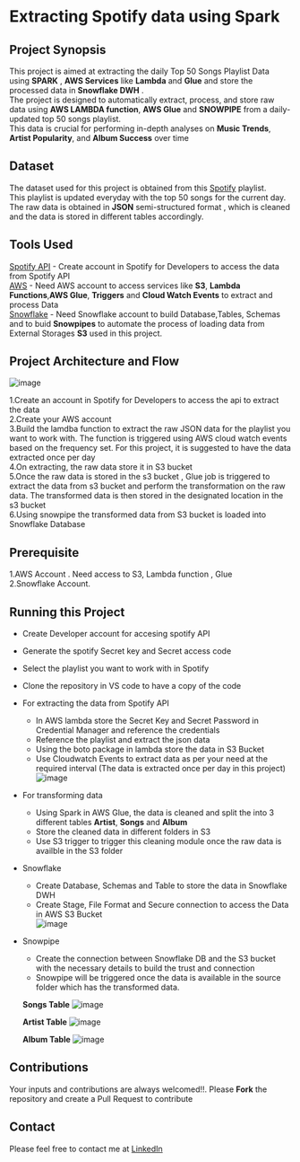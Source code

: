 # Extracting Spotify data using Spark 

## Project Synopsis
This project is aimed at extracting the daily Top 50 Songs Playlist Data using **SPARK** , **AWS Services** like **Lambda** and **Glue** and store the processed data in **Snowflake DWH** .<br> The project is designed to automatically extract, process, and store raw data using **AWS LAMBDA function**, **AWS Glue**  and **SNOWPIPE** from a daily-updated top 50 songs playlist.<br> This data is crucial for performing in-depth analyses on **Music Trends**, **Artist Popularity**, and **Album Success** over time

## Dataset
The dataset used for this project is obtained from this [Spotify](https://open.spotify.com/playlist/37i9dQZF1DXcBWIGoYBM5M) playlist. <br> This playlist is updated everyday with the top 50 songs for the current day. The raw data is obtained in **JSON** semi-structured format , which is cleaned and the data is stored in different tables accordingly.

## Tools Used
[Spotify API](https://developer.spotify.com/) - Create account in Spotify for Developers to access the data from Spotify API  
[AWS](https://aws.amazon.com/free/?gclid=Cj0KCQjwwuG1BhCnARIsAFWBUC1FznXUoF_Ju4iKAFVF8E2ax7irQ81uRWDkMhYsj97HIWnt6FIkr_saAvJpEALw_wcB&trk=e747cc26-a307-4ae0-981a-6dc5c1cb4121&sc_channel=ps&ef_id=Cj0KCQjwwuG1BhCnARIsAFWBUC1FznXUoF_Ju4iKAFVF8E2ax7irQ81uRWDkMhYsj97HIWnt6FIkr_saAvJpEALw_wcB:G:s&s_kwcid=AL!4422!3!453053794209!e!!g!!aws!10705896207!102406402981&all-free-tier.sort-by=item.additionalFields.SortRank&all-free-tier.sort-order=asc&awsf.Free%20Tier%20Types=*all&awsf.Free%20Tier%20Categories=*all) - Need AWS account to access services like **S3**, **Lambda Functions**,**AWS Glue**, **Triggers** and **Cloud Watch Events** to extract and process Data <br>
[Snowflake](https://www.snowflake.com/en/) - Need Snowflake account to build Database,Tables, Schemas and to buid **Snowpipes** to automate the process of loading data from External Storages **S3** used in this project.

## Project Architecture and Flow
![image](https://github.com/user-attachments/assets/76143942-cad0-4140-b5a2-06ada479df11)


1.Create an account in Spotify for Developers to access the api to extract the data <br>
2.Create your AWS account  <br>
3.Build the lamdba function to extract the raw JSON data for the playlist you want to work with. The function is triggered using AWS cloud watch events based on the frequency set. For this project, it is suggested to have the data extracted once per day<br>
4.On extracting, the raw data store it in S3 bucket<br>
5.Once the raw data is stored in the s3 bucket , Glue job is triggered to extract the data from s3 bucket and perform the transformation on the raw data. The transformed data is then stored in the designated location in the s3 bucket<br>
6.Using snowpipe the transformed data from S3 bucket is loaded into Snowflake Database<br>

## Prerequisite
1.AWS Account . Need access to S3, Lambda function , Glue <br>
2.Snowflake Account.

## Running this Project
- Create Developer account for accesing spotify API <br>
- Generate the spotify Secret key and Secret access code <br>
- Select the playlist you want to work with in Spotify<br>
- Clone the repository in VS code to have a copy of the code<br>
- For extracting the data from Spotify API<br>
  - In AWS lambda store the Secret Key and Secret Password in Credential Manager and reference the credentials <br>
  - Reference the playlist and extract the json data <br>
  - Using the boto package in lambda store the data in S3 Bucket <br>
  - Use Cloudwatch Events to extract data as per your need at the required interval (The data is extracted once per day in this project)
  ![image](https://github.com/user-attachments/assets/378309ca-5ac6-4696-bb37-17eed7a17868)

- For transforming data
  - Using Spark in AWS Glue, the data is cleaned and split the into 3 different tables **Artist**, **Songs** and **Album**
  - Store the cleaned data in different folders in S3
  - Use S3 trigger to trigger this cleaning module once the raw data is availble in the S3 folder

- Snowflake
  - Create Database, Schemas and Table to store the data in Snowflake DWH
  - Create Stage, File Format and Secure connection to access the Data in AWS S3 Bucket <br>
   ![image](https://github.com/user-attachments/assets/a54fdd80-f582-4797-bba0-afef9996de52)


- Snowpipe
  - Create the connection between Snowflake DB and the S3 bucket with the necessary details to build the trust and connection
  - Snowpipe will be triggered once the data is available in the source folder which has the transformed data. <br>
    
  **Songs Table**
  ![image](https://github.com/user-attachments/assets/1fe82a3b-09a2-4e11-964e-0011cc31155f) <br>

  **Artist Table**
  ![image](https://github.com/user-attachments/assets/e193e413-f924-4505-9917-bc1379b6ad02) <br>

  **Album Table**
  ![image](https://github.com/user-attachments/assets/190a2597-7f56-4636-b698-a043307af5f4)



## Contributions
Your inputs and contributions are always welcomed!!. Please **Fork** the repository and create a Pull Request to contribute
## Contact
Please feel free to contact me at [LinkedIn](https://www.linkedin.com/in/joy-chettiar/)



